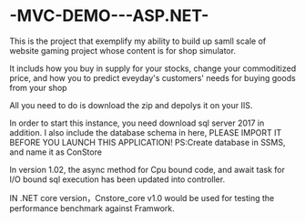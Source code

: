 # -MVC-DEMO---ASP.NET-
This is the project that exemplify my ability to build up samll scale of website gaming project whose content is for shop simulator.

It includs how you buy in supply for your stocks, change your commoditized price, and how you to predict eveyday's customers' needs for buying goods from your shop

All you need to do is download the zip and depolys it on your IIS.

In order to start this instance, you need download sql server 2017 in addition. I also include the database schema in here, PLEASE IMPORT IT BEFORE YOU LAUNCH THIS APPLICATION!
PS:Create database in SSMS, and name it as ConStore

In version 1.02, the async method for Cpu bound code, and await task for I/O bound sql execution has been updated into controller.

IN .NET core version，Cnstore_core v1.0 would be used for testing the performance benchmark against Framwork.
